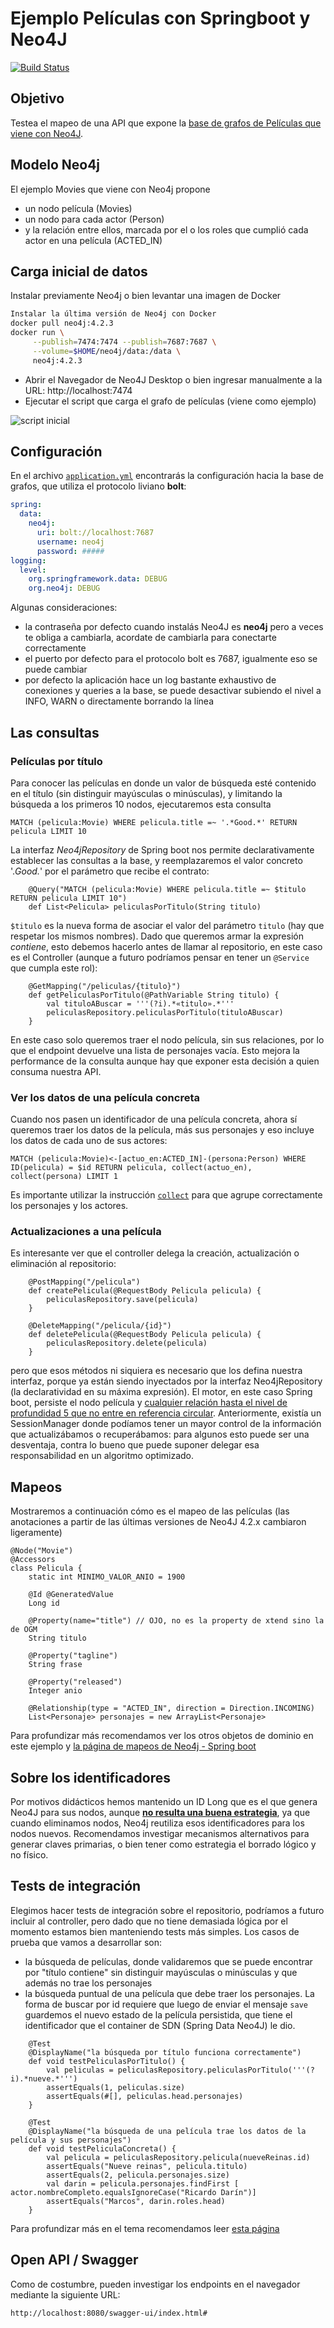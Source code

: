 # Ejemplo Películas con Springboot y Neo4J

[![Build Status](https://www.travis-ci.com/uqbar-project/eg-peliculas-springboot-neo4j.svg?token=sgTrpz74HU8UubV6ofCw&branch=master)](https://www.travis-ci.com/uqbar-project/eg-peliculas-springboot-neo4j)

## Objetivo

Testea el mapeo de una API que expone la [base de grafos de Películas que viene con Neo4J](https://neo4j.com/developer/example-project/).
## Modelo Neo4j

El ejemplo Movies que viene con Neo4j propone

* un nodo película (Movies)
* un nodo para cada actor (Person)
* y la relación entre ellos, marcada por el o los roles que cumplió cada actor en una película (ACTED_IN)

## Carga inicial de datos

Instalar previamente Neo4j o bien levantar una imagen de Docker

```bash
Instalar la última versión de Neo4j con Docker
docker pull neo4j:4.2.3
docker run \
     --publish=7474:7474 --publish=7687:7687 \
     --volume=$HOME/neo4j/data:/data \
     neo4j:4.2.3
```

- Abrir el Navegador de Neo4J Desktop o bien ingresar manualmente a la URL: http://localhost:7474
- Ejecutar el script que carga el grafo de películas (viene como ejemplo)

![script inicial](./video/scriptInicial.gif)

## Configuración

En el archivo [`application.yml`](./src/main/resources/application.yml) encontrarás la configuración hacia la base de grafos, que utiliza el protocolo liviano **bolt**:

```yml
spring:
  data:
    neo4j:
      uri: bolt://localhost:7687
      username: neo4j
      password: #####
logging:
  level:
    org.springframework.data: DEBUG
    org.neo4j: DEBUG
```

Algunas consideraciones:

- la contraseña por defecto cuando instalás Neo4J es **neo4j** pero a veces te obliga a cambiarla, acordate de cambiarla para conectarte correctamente
- el puerto por defecto para el protocolo bolt es 7687, igualmente eso se puede cambiar
- por defecto la aplicación hace un log bastante exhaustivo de conexiones y queries a la base, se puede desactivar subiendo el nivel a INFO, WARN o directamente borrando la línea

## Las consultas

### Películas por título

Para conocer las películas en donde un valor de búsqueda esté contenido en el título (sin distinguir mayúsculas o minúsculas), y limitando la búsqueda a los primeros 10 nodos, ejecutaremos esta consulta

```cypher
MATCH (pelicula:Movie) WHERE pelicula.title =~ '.*Good.*' RETURN pelicula LIMIT 10
```

La interfaz _Neo4jRepository_ de Spring boot nos permite declarativamente establecer las consultas a la base, y reemplazaremos el valor concreto '.*Good.*' por el parámetro que recibe el contrato:

```xtend
	@Query("MATCH (pelicula:Movie) WHERE pelicula.title =~ $titulo RETURN pelicula LIMIT 10")
	def List<Pelicula> peliculasPorTitulo(String titulo)
```

`$titulo` es la nueva forma de asociar el valor del parámetro `titulo` (hay que respetar los mismos nombres). Dado que queremos armar la expresión _contiene_, esto debemos hacerlo antes de llamar al repositorio, en este caso es el Controller (aunque a futuro podríamos pensar en tener un `@Service` que cumpla este rol):

```xtend
	@GetMapping("/peliculas/{titulo}")
	def getPeliculasPorTitulo(@PathVariable String titulo) {
		val tituloABuscar = '''(?i).*«titulo».*'''
		peliculasRepository.peliculasPorTitulo(tituloABuscar)
	}
```

En este caso solo queremos traer el nodo película, sin sus relaciones, por lo que el endpoint devuelve una lista de personajes vacía. Esto mejora la performance de la consulta aunque hay que exponer esta decisión a quien consuma nuestra API.
### Ver los datos de una película concreta

Cuando nos pasen un identificador de una película concreta, ahora sí queremos traer los datos de la película, más sus personajes y eso incluye los datos de cada uno de sus actores:

```cypher
MATCH (pelicula:Movie)<-[actuo_en:ACTED_IN]-(persona:Person) WHERE ID(pelicula) = $id RETURN pelicula, collect(actuo_en), collect(persona) LIMIT 1
```

Es importante utilizar la instrucción [`collect`](https://neo4j.com/docs/cypher-manual/current/functions/aggregating/#functions-collect) para que agrupe correctamente los personajes y los actores.

### Actualizaciones a una película

Es interesante ver que el controller delega la creación, actualización o eliminación al repositorio:

```xtend
	@PostMapping("/pelicula")
	def createPelicula(@RequestBody Pelicula pelicula) {
		peliculasRepository.save(pelicula)
	}

	@DeleteMapping("/pelicula/{id}")
	def deletePelicula(@RequestBody Pelicula pelicula) {
		peliculasRepository.delete(pelicula)
	}
```

pero que esos métodos ni siquiera es necesario que los defina nuestra interfaz, porque ya están siendo inyectados por la interfaz Neo4jRepository (la declaratividad en su máxima expresión). El motor, en este caso Spring boot, persiste el nodo película y [cualquier relación hasta el nivel de profundidad 5 que no entre en referencia circular](https://community.neo4j.com/t/repository-save-find-depth/15181). Anteriormente, existía un SessionManager donde podíamos tener un mayor control de la información que actualizábamos o recuperábamos: para algunos esto puede ser una desventaja, contra lo bueno que puede suponer delegar esa responsabilidad en un algoritmo optimizado.

## Mapeos

Mostraremos a continuación cómo es el mapeo de las películas (las anotaciones a partir de las últimas versiones de Neo4J 4.2.x cambiaron ligeramente)

```xtend
@Node("Movie")
@Accessors
class Pelicula {
	static int MINIMO_VALOR_ANIO = 1900
	
	@Id @GeneratedValue
	Long id

	@Property(name="title") // OJO, no es la property de xtend sino la de OGM
	String titulo
	
	@Property("tagline")
	String frase
	
	@Property("released")
	Integer anio
	
	@Relationship(type = "ACTED_IN", direction = Direction.INCOMING)
	List<Personaje> personajes = new ArrayList<Personaje>
```

Para profundizar más recomendamos ver los otros objetos de dominio en este ejemplo y [la página de mapeos de Neo4j - Spring boot](https://docs.spring.io/spring-data/neo4j/docs/current/reference/html/#mapping)

## Sobre los identificadores

Por motivos didácticos hemos mantenido un ID Long que es el que genera Neo4J para sus nodos, aunque [**no resulta una buena estrategia**](https://stackoverflow.com/questions/27336536/reuse-of-deleted-nodes-ids-in-neo4j), ya que cuando eliminamos nodos, Neo4j reutiliza esos identificadores para los nodos nuevos. Recomendamos investigar mecanismos alternativos para generar claves primarias, o bien tener como estrategia el borrado lógico y no físico.

## Tests de integración

Elegimos hacer tests de integración sobre el repositorio, podríamos a futuro incluir al controller, pero dado que no tiene demasiada lógica por el momento estamos bien manteniendo tests más simples. Los casos de prueba que vamos a desarrollar son:

- la búsqueda de películas, donde validaremos que se puede encontrar por "título contiene" sin distinguir mayúsculas o minúsculas y que además no trae los personajes
- la búsqueda puntual de una película que debe traer los personajes. La forma de buscar por id requiere que luego de enviar el mensaje `save` guardemos el nuevo estado de la película persistida, que tiene el identificador que el container de SDN (Spring Data Neo4J) le dio.

```xtend
	@Test
	@DisplayName("la búsqueda por título funciona correctamente")
	def void testPeliculasPorTitulo() {
		val peliculas = peliculasRepository.peliculasPorTitulo('''(?i).*nueve.*''')
		assertEquals(1, peliculas.size)
		assertEquals(#[], peliculas.head.personajes)
	}

	@Test
	@DisplayName("la búsqueda de una película trae los datos de la película y sus personajes")
	def void testPeliculaConcreta() {
		val pelicula = peliculasRepository.pelicula(nueveReinas.id)
		assertEquals("Nueve reinas", pelicula.titulo)
		assertEquals(2, pelicula.personajes.size)
		val darin = pelicula.personajes.findFirst [ actor.nombreCompleto.equalsIgnoreCase("Ricardo Darín")]
		assertEquals("Marcos", darin.roles.head)
	}

```

Para profundizar más en el tema recomendamos leer [esta página](https://medium.com/neo4j/testing-your-neo4j-based-java-application-34bef487cc3c)

## Open API / Swagger

Como de costumbre, pueden investigar los endpoints en el navegador mediante la siguiente URL:

```url
http://localhost:8080/swagger-ui/index.html#
```